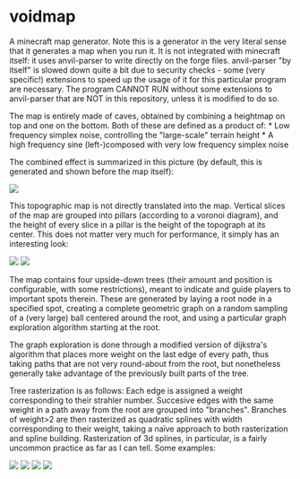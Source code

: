 # voidmap

A minecraft map generator. Note this is a generator in the very literal sense that it generates a map when you run it. It is not integrated with minecraft itself: it uses anvil-parser to write directly on the forge files. anvil-parser "by itself" is slowed down quite a bit due to security checks - some (very specific!) extensions to speed up the usage of it for this particular program are necessary. The program CANNOT RUN without some extensions to anvil-parser that are NOT in this repository, unless it is modified to do so.

The map is entirely made of caves, obtained by combining a heightmap on top and one on the bottom. Both of these are defined as a product of:
    * Low frequency simplex noise, controlling the "large-scale" terrain height
    * A high frequency sine (left-)composed with very low frequency simplex noise

The combined effect is summarized in this picture (by default, this is generated and shown before the map itself):

![](https://i.imgur.com/A4fQENq.png)

This topographic map is not directly translated into the map. Vertical slices of the map are grouped into pillars (according to a voronoi diagram), and the height of every slice in a pillar is the height of the topograph at its center. This does not matter very much for performance, it simply has an interesting look:

![](https://i.imgur.com/E0YZ6fu.png)
![](https://i.imgur.com/UvRfaDs.png)

The map contains four upside-down trees (their amount and position is configurable, with some restrictions), meant to indicate and guide players to important spots therein. These are generated by laying a root node in a specified spot, creating a complete geometric graph on a random sampling of a (very large) ball centered around the root, and using a particular graph exploration algorithm starting at the root.

The graph exploration is done through a modified version of dijkstra's algorithm that places more weight on the last edge of every path, thus taking paths that are not very round-about from the root, but nonetheless generally take advantage of the previously built parts of the tree.

Tree rasterization is as follows: Each edge is assigned a weight corresponding to their strahler number. Succesive edges with the same weight in a path away from the root are grouped into "branches". Branches of weight>2 are then rasterized as quadratic splines with width corresponding to their weight, taking a naïve approach to both rasterization and spline building. Rasterization of 3d splines, in particular, is a fairly uncommon practice as far as I can tell. Some examples:

![](https://i.imgur.com/6bTYyI9.png)
![](https://i.imgur.com/o2wtBYq.png)
![](https://i.imgur.com/rawFkJ4.png)
![](https://i.imgur.com/UF2oqys.png)
